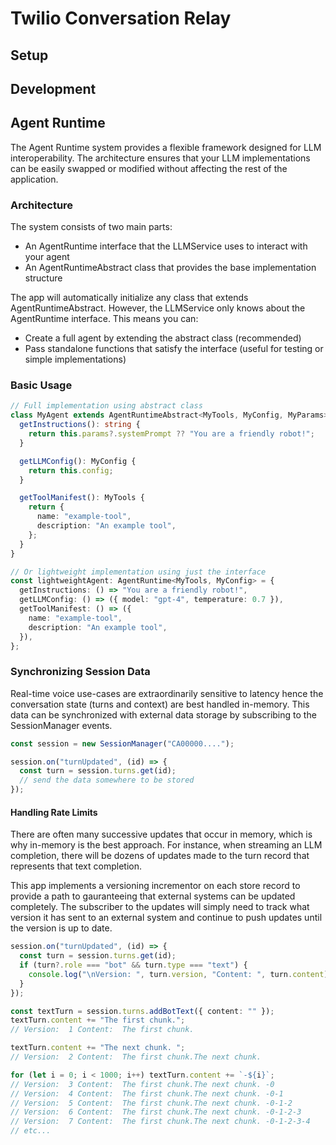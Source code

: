 # Twilio Conversation Relay

## Setup

## Development

## Agent Runtime

The Agent Runtime system provides a flexible framework designed for LLM interoperability. The architecture ensures that your LLM implementations can be easily swapped or modified without affecting the rest of the application.

### Architecture

The system consists of two main parts:

- An AgentRuntime interface that the LLMService uses to interact with your agent
- An AgentRuntimeAbstract class that provides the base implementation structure

The app will automatically initialize any class that extends AgentRuntimeAbstract. However, the LLMService only knows about the AgentRuntime interface. This means you can:

- Create a full agent by extending the abstract class (recommended)
- Pass standalone functions that satisfy the interface (useful for testing or simple implementations)

### Basic Usage

```ts
// Full implementation using abstract class
class MyAgent extends AgentRuntimeAbstract<MyTools, MyConfig, MyParams> {
  getInstructions(): string {
    return this.params?.systemPrompt ?? "You are a friendly robot!";
  }

  getLLMConfig(): MyConfig {
    return this.config;
  }

  getToolManifest(): MyTools {
    return {
      name: "example-tool",
      description: "An example tool",
    };
  }
}

// Or lightweight implementation using just the interface
const lightweightAgent: AgentRuntime<MyTools, MyConfig> = {
  getInstructions: () => "You are a friendly robot!",
  getLLMConfig: () => ({ model: "gpt-4", temperature: 0.7 }),
  getToolManifest: () => ({
    name: "example-tool",
    description: "An example tool",
  }),
};
```

### Synchronizing Session Data

Real-time voice use-cases are extraordinarily sensitive to latency hence the conversation state (turns and context) are best handled in-memory. This data can be synchronized with external data storage by subscribing to the SessionManager events.

```ts
const session = new SessionManager("CA00000....");

session.on("turnUpdated", (id) => {
  const turn = session.turns.get(id);
  // send the data somewhere to be stored
});
```

#### Handling Rate Limits

There are often many successive updates that occur in memory, which is why in-memory is the best approach. For instance, when streaming an LLM completion, there will be dozens of updates made to the turn record that represents that text completion.

This app implements a versioning incrementor on each store record to provide a path to gauranteeing that external systems can be updated completely. The subscriber to the updates will simply need to track what version it has sent to an external system and continue to push updates until the version is up to date.

```ts
session.on("turnUpdated", (id) => {
  const turn = session.turns.get(id);
  if (turn?.role === "bot" && turn.type === "text") {
    console.log("\nVersion: ", turn.version, "Content: ", turn.content);
  }
});

const textTurn = session.turns.addBotText({ content: "" });
textTurn.content += "The first chunk.";
// Version:  1 Content:  The first chunk.

textTurn.content += "The next chunk. ";
// Version:  2 Content:  The first chunk.The next chunk.

for (let i = 0; i < 1000; i++) textTurn.content += `-${i}`;
// Version:  3 Content:  The first chunk.The next chunk. -0
// Version:  4 Content:  The first chunk.The next chunk. -0-1
// Version:  5 Content:  The first chunk.The next chunk. -0-1-2
// Version:  6 Content:  The first chunk.The next chunk. -0-1-2-3
// Version:  7 Content:  The first chunk.The next chunk. -0-1-2-3-4
// etc...
```
